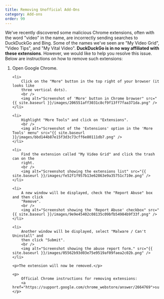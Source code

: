 ```yaml
---
title: Removing Unofficial Add-Ons
category: Add-ons
order: 99
---
```


<p>
    We've recently discovered some malicious Chrome extensions, often with the
    word "video" in the name, are incorrectly sending searches to DuckDuckGo and
    Bing. Some of the names we've seen are "My Video Grid", "Video Tips", and "My
    Vital Video".
    <strong>DuckDuckGo is in no way affiliated with these extensions</strong>.
    However, we would like to help you resolve this issue. Below are instructions
    on how to remove such extensions:
</p>

<ol>
    <li>Open Google Chrome.</li>

    <li>
        Click on the "More" button in the top right of your browser (it looks like
        three vertical dots).
        <br />
        <img alt="Screenshot of 'More' button in Chrome browser" src="{{ site.baseurl }}/images/206551aff3031c8cf9f13ff7faa371da.png" />
    </li>

    <li>
        Highlight "More Tools" and click on "Extensions".
        <br />
        <img alt="Screenshot of the 'Extensions' option in the 'More Tools' menu" src="{{ site.baseurl }}/images/bbd144b87e15f3d3c73cff6e80111db7.png" />
    </li>

    <li>
        Find the extension called "My Video Grid" and click the trash can on the
        right.
        <br />
        <img alt="Screenshot showing the extensions list" src="{{ site.baseurl }}/images/fe52f1f957b13e62863e9a35751c710e.png" />
    </li>

    <li>
        A new window will be displayed, check the "Report Abuse" box and then click
        "Remove".
        <br />
        <img alt="Screenshot showing the 'Report Abuse' checkbox" src="{{ site.baseurl }}/images/9e9e45402c08135c09bfb54984b9f33f.png" />
    </li>

    <li>
        Another window will be displayed, select "Malware / Can't Uninstall" and
        then click "Submit".
        <br />
        <img alt="Screenshot showing the abuse report form." src="{{ site.baseurl }}/images/05562b93d03e75e9519af09faea2c02b.png" />
    </li>

    <p>The extension will now be removed.</p>

    <p>
        Official Chrome instructions for removing extensions:
        <a href="https://support.google.com/chrome_webstore/answer/2664769">support.google.com/chrome_webstore/answer/2664769</a>
    </p>
</ol>
